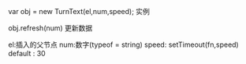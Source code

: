 var obj = new TurnText(el,num,speed); 实例

obj.refresh(num) 更新数据

el:插入的父节点
num:数字(typeof = string)
speed: setTimeout(fn,speed) default : 30
